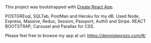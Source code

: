 This project was bootstrapped with [Create React App](https://github.com/facebook/create-react-app).

POSTGREsql, SQLTab, PostMan and Heroku for my dB. Used Node, Express, Massive, Redux, Session, Passport, Auth0 and Stripe. REACT BOOTSTRAP, Carousel and Parallax for CSS.

Please feel free to browse my app at url: https://dennisleprozo.com/#/

